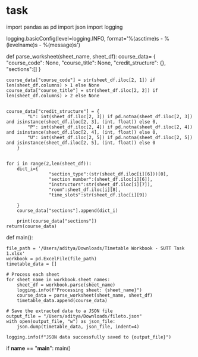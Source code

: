 # task
import pandas as pd
import json
import logging


logging.basicConfig(level=logging.INFO, format='%(asctime)s - %(levelname)s - %(message)s')


def parse_worksheet(sheet_name, sheet_df):
    course_data= {
        "course_code": None,
        "course_title": None,
        "credit_structure": {},
        "sections":[]
    }
    
    
        
    course_data["course_code"] = str(sheet_df.iloc[2, 1]) if len(sheet_df.columns) > 1 else None
    course_data["course_title"] = str(sheet_df.iloc[2, 2]) if len(sheet_df.columns) > 2 else None
        
        
    course_data["credit_structure"] = {
            "L": int(sheet_df.iloc[2, 3]) if pd.notna(sheet_df.iloc[2, 3]) and isinstance(sheet_df.iloc[2, 3], (int, float)) else 0,
            "P": int(sheet_df.iloc[2, 4]) if pd.notna(sheet_df.iloc[2, 4]) and isinstance(sheet_df.iloc[2, 4], (int, float)) else 0,
            "U": int(sheet_df.iloc[2, 5]) if pd.notna(sheet_df.iloc[2, 5]) and isinstance(sheet_df.iloc[2, 5], (int, float)) else 0
        }
        
    
    for i in range(2,len(sheet_df)):
        dict_i={
                    "section_type":(str(sheet_df.iloc[i][6]))[0],
                    "section number":(sheet_df.iloc[i][6]),
                    "instructors":str(sheet_df.iloc[i][7]),
                    "room":sheet_df.iloc[i][8],
                    "time_slots":str(sheet_df.iloc[i][9])

        }
        course_data["sections"].append(dict_i)
        
        print(course_data["sections"])
    return(course_data)       
            

def main():
    
    file_path = '/Users/aditya/Downloads/Timetable Workbook - SUTT Task 1.xlsx' 
    workbook = pd.ExcelFile(file_path)
    timetable_data = []

    # Process each sheet
    for sheet_name in workbook.sheet_names:
        sheet_df = workbook.parse(sheet_name)
        logging.info(f"Processing sheet: {sheet_name}")
        course_data = parse_worksheet(sheet_name, sheet_df)
        timetable_data.append(course_data)

    # Save the extracted data to a JSON file
    output_file = "/Users/aditya/Downloads/fileto.json"
    with open(output_file, "w") as json_file:
        json.dump(timetable_data, json_file, indent=4)

    logging.info(f"JSON data successfully saved to {output_file}")

if __name__ == "__main__":
    main()
